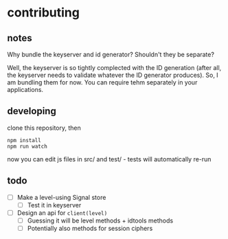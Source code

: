 # contributing 

## notes

Why bundle the keyserver and id generator?
Shouldn't they be separate?

Well, the keyserver is so tightly complected with the ID generation
(after all, the keyserver needs to validate whatever the ID generator produces).
So, I am bundling them for now. 
You can require tehm separately in your applications.

## developing

clone this repository, then

    npm install
    npm run watch

now you can edit js files in src/ and test/ - tests will automatically re-run

## todo

- [ ] Make a level-using Signal store
  - [ ] Test it in keyserver
- [ ] Design an api for `client(level)`
  - [ ] Guessing it will be level methods + idtools methods
  - [ ] Potentially also methods for session ciphers
